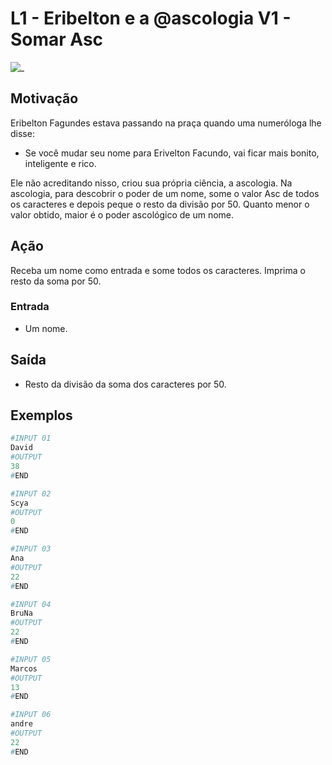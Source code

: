 # L1 - Eribelton e a @ascologia V1 - Somar Asc

![_](https://raw.githubusercontent.com/qxcodefup/arcade/master/base/ascologia/cover.jpg)

## Motivação

Eribelton Fagundes estava passando na praça quando uma numeróloga lhe disse:

- Se você mudar seu nome para Erivelton Facundo, vai ficar mais bonito, inteligente e rico.

Ele não acreditando nisso, criou sua própria ciência, a ascologia. Na ascologia, para descobrir o poder de um nome, some o valor Asc de todos os caracteres e depois peque o resto da divisão por 50. Quanto menor o valor obtido, maior é o poder ascológico de um nome.

## Ação

Receba um nome como entrada e some todos os caracteres. Imprima o resto da soma por 50.

### Entrada

- Um nome.  

## Saída

- Resto da divisão da soma dos caracteres por 50.  

## Exemplos

``` py
#INPUT 01
David
#OUTPUT
38
#END  

#INPUT 02
Scya
#OUTPUT
0
#END
```

```py
#INPUT 03
Ana
#OUTPUT
22
#END
```

```py
#INPUT 04
BruNa
#OUTPUT
22
#END
```

```py
#INPUT 05
Marcos
#OUTPUT
13
#END
```

```py
#INPUT 06
andre
#OUTPUT
22
#END
```

<!-- 
#INPUT
CumpadreWashington
#OUTPUT
25
#END
```

```py
#INPUT
Fernando
#OUTPUT
13
#END
-->
